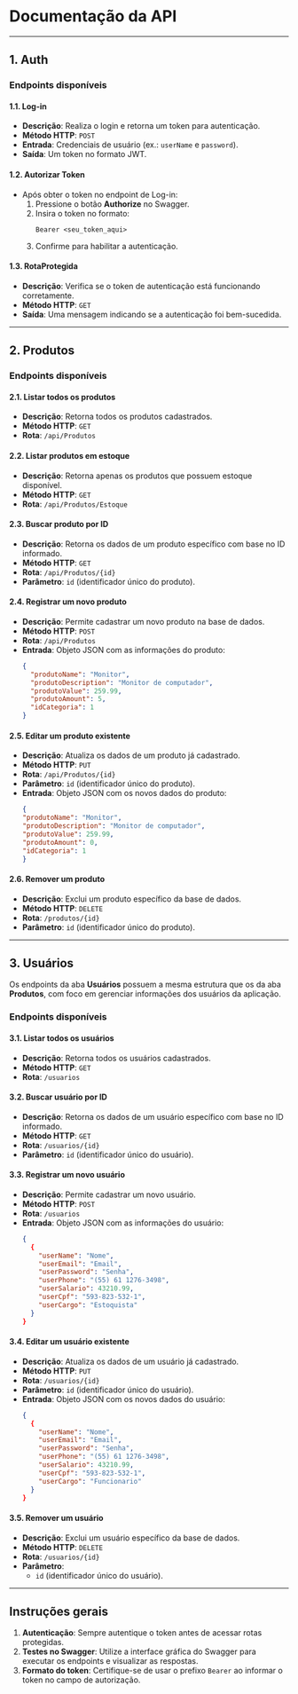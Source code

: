 # Documentação da API

---

## **1. Auth**

### **Endpoints disponíveis**

#### 1.1. Log-in  
- **Descrição**: Realiza o login e retorna um token para autenticação.  
- **Método HTTP**: `POST`  
- **Entrada**: Credenciais de usuário (ex.: `userName` e `password`).  
- **Saída**: Um token no formato JWT.  

#### 1.2. Autorizar Token  
- Após obter o token no endpoint de Log-in:
  1. Pressione o botão **Authorize** no Swagger.
  2. Insira o token no formato:  
     ```plaintext
     Bearer <seu_token_aqui>
     ```
  3. Confirme para habilitar a autenticação.

#### 1.3. RotaProtegida  
- **Descrição**: Verifica se o token de autenticação está funcionando corretamente.  
- **Método HTTP**: `GET`  
- **Saída**: Uma mensagem indicando se a autenticação foi bem-sucedida.

---

## **2. Produtos**

### **Endpoints disponíveis**

#### 2.1. Listar todos os produtos  
- **Descrição**: Retorna todos os produtos cadastrados.  
- **Método HTTP**: `GET`  
- **Rota**: `/api/Produtos`

#### 2.2. Listar produtos em estoque  
- **Descrição**: Retorna apenas os produtos que possuem estoque disponível.  
- **Método HTTP**: `GET`  
- **Rota**: `/api/Produtos/Estoque`

#### 2.3. Buscar produto por ID  
- **Descrição**: Retorna os dados de um produto específico com base no ID informado.  
- **Método HTTP**: `GET`  
- **Rota**: `/api/Produtos/{id}`  
- **Parâmetro**: `id` (identificador único do produto).

#### 2.4. Registrar um novo produto  
- **Descrição**: Permite cadastrar um novo produto na base de dados.  
- **Método HTTP**: `POST`  
- **Rota**: `/api/Produtos`  
- **Entrada**: Objeto JSON com as informações do produto:  
  ```json
  {
    "produtoName": "Monitor",
    "produtoDescription": "Monitor de computador",
    "produtoValue": 259.99,
    "produtoAmount": 5,
    "idCategoria": 1
  }
#### 2.5. Editar um produto existente  
- **Descrição**: Atualiza os dados de um produto já cadastrado.  
- **Método HTTP**: `PUT`  
- **Rota**: `/api/Produtos/{id}`  
- **Parâmetro**: `id` (identificador único do produto).  
- **Entrada**: Objeto JSON com os novos dados do produto:  
  ```json
  {
  "produtoName": "Monitor",
  "produtoDescription": "Monitor de computador",
  "produtoValue": 259.99,
  "produtoAmount": 0,
  "idCategoria": 1
  }
#### 2.6. Remover um produto  
- **Descrição**: Exclui um produto específico da base de dados.  
- **Método HTTP**: `DELETE`  
- **Rota**: `/produtos/{id}`  
- **Parâmetro**: `id` (identificador único do produto).

---

## **3. Usuários**

Os endpoints da aba **Usuários** possuem a mesma estrutura que os da aba **Produtos**, com foco em gerenciar informações dos usuários da aplicação.

### **Endpoints disponíveis**

#### 3.1. Listar todos os usuários  
- **Descrição**: Retorna todos os usuários cadastrados.  
- **Método HTTP**: `GET`  
- **Rota**: `/usuarios`

#### 3.2. Buscar usuário por ID  
- **Descrição**: Retorna os dados de um usuário específico com base no ID informado.  
- **Método HTTP**: `GET`  
- **Rota**: `/usuarios/{id}`  
- **Parâmetro**: `id` (identificador único do usuário).

#### 3.3. Registrar um novo usuário  
- **Descrição**: Permite cadastrar um novo usuário.  
- **Método HTTP**: `POST`  
- **Rota**: `/usuarios`  
- **Entrada**: Objeto JSON com as informações do usuário:  
  ```json
  {
    {
      "userName": "Nome",
      "userEmail": "Email",
      "userPassword": "Senha",
      "userPhone": "(55) 61 1276-3498",
      "userSalario": 43210.99,
      "userCpf": "593-823-532-1",
      "userCargo": "Estoquista"
    }
  }
#### 3.4. Editar um usuário existente  
- **Descrição**: Atualiza os dados de um usuário já cadastrado.  
- **Método HTTP**: `PUT`  
- **Rota**: `/usuarios/{id}`  
- **Parâmetro**: `id` (identificador único do usuário).  
- **Entrada**: Objeto JSON com os novos dados do usuário:  
  ```json
  {
    {
      "userName": "Nome",
      "userEmail": "Email",
      "userPassword": "Senha",
      "userPhone": "(55) 61 1276-3498",
      "userSalario": 43210.99,
      "userCpf": "593-823-532-1",
      "userCargo": "Funcionario"
    }
  }
#### 3.5. Remover um usuário  
- **Descrição**: Exclui um usuário específico da base de dados.  
- **Método HTTP**: `DELETE`  
- **Rota**: `/usuarios/{id}`  
- **Parâmetro**:  
  - `id` (identificador único do usuário).

---

## **Instruções gerais**

1. **Autenticação**: Sempre autentique o token antes de acessar rotas protegidas.
2. **Testes no Swagger**: Utilize a interface gráfica do Swagger para executar os endpoints e visualizar as respostas.
3. **Formato do token**: Certifique-se de usar o prefixo `Bearer` ao informar o token no campo de autorização.


